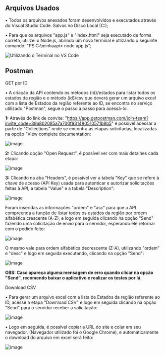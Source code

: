 ## Arquivos Usados

• Todos os arquivos anexados foram desenvolvidos e executados através do Visual Studio Code. Salvos no Disco Local (C:);

• Para que os arquivos "app.js" e "index.html" seja executado de forma correta, utilizei o Node.js, abrindo um novo terminal e utlizando o seguinte comando: "PS C:\minhaapi> node app.js";

![Utilizando o Terminal no VS Code](https://github.com/luixzg/Teste-EDI-Labs/assets/168920288/3d5c67b8-4ae7-447e-9559-5c5303700dc7)

## Postman

GET por ID

• A criação da API contendo os métodos {id}/estados para listar todos os estados da região e o método {id}/csv que deverá gerar um arquivo excel com a lista de Estados da região referente ao ID, se encontra no serviço utilizado "Postman", segue o passo a passo para acessá-lo:

**1:** Através do link de convite: "https://app.getpostman.com/join-team?invite_code=39a802085a7a700f831480510571b8b5" é possivel acessar a parte de "Collections" onde se encontra as etapas solicitadas, localizadas na opção "View complete documentation:

![image](https://github.com/luixzg/Teste-EDI-Labs/assets/168920288/1bee68ae-68b4-44c8-b782-a5036bc86d02)

**2:** Clicando opção "Open Request", é possível ver com mais detalhes cada etapa:

![image](https://github.com/luixzg/Teste-EDI-Labs/assets/168920288/eabd9089-d951-4f75-838e-728657271eb1)

**3:** Clicando na aba "Headers", é possível ver a tabela "Key" que se refere à chave de acesso (API Key) usada para autenticar e autorizar solicitações feitas à API, a tabela "Value" e a tabela "Description":

![image](https://github.com/luixzg/Teste-EDI-Labs/assets/168920288/011bb238-0707-4cca-975d-a9b21e8f3f8e)

Foram inseridas as informações "ordem" e "asc" para que a API compreenda a função de listar todos os estados da região por ordem alfabética crescente (A-Z), e logo em seguida clicando na opção "Send" fazendo uma solicitação de envio para o servidor, esperando ele retornar com o pedido feito:

![image](https://github.com/luixzg/Teste-EDI-Labs/assets/168920288/48bf872e-0bb1-4a2b-92e9-9396000a97a7)

O mesmo vale para ordem alfabética decrescente (Z-A), utilizando "ordem" e "desc" e logo em seguida executando, clicando na opção "Send":

![image](https://github.com/luixzg/Teste-EDI-Labs/assets/168920288/378d9b8c-ed6c-4cd0-b07f-16015cb50030)

**OBS: Caso apareça alguma mensagem de erro quando clicar na opção "Send", recomendo baixar o aplicativo e realizar os testes por lá.**

Download CSV

• Para gerar um arquivo excel com a lista de Estados da região referente ao ID, acesse a etapa "Download CSV" e logo em seguida clicando na opção "Send" para o servidor receber a solicitação:

![image](https://github.com/luixzg/Teste-EDI-Labs/assets/168920288/2c4d6d4e-9e15-49d8-8ed6-c3acdb5a5874)

• Logo em seguida, é possível copiar a URL do site e colar em seu navegador. (Navegador utilizado foi o Google Chrome), e automaticamente o download do arquivo em excel será feito:

![image](https://github.com/luixzg/Teste-EDI-Labs/assets/168920288/39eede34-e7b6-49a1-911c-4b3d991d2f8b)

















